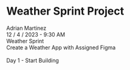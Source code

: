 <h1>Weather Sprint Project</h1>
Adrian Martinez
<br>
12 / 4 / 2023 - 9:30 AM
<br>
Weather Sprint
<br>
Create a Weather App with Assigned Figma 
<br>
<br>
Day 1 - Start Building
<br>